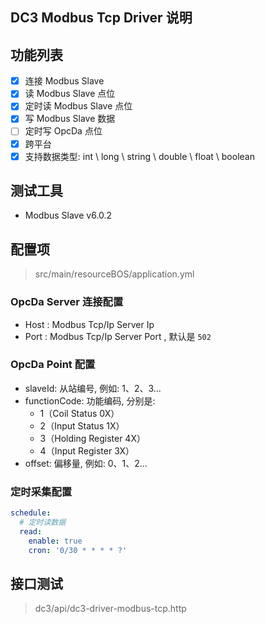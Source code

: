 ## DC3 Modbus Tcp Driver 说明

## 功能列表

- [x] 连接 Modbus Slave
- [x] 读 Modbus Slave 点位
- [x] 定时读 Modbus Slave 点位
- [x] 写 Modbus Slave 数据
- [ ] 定时写 OpcDa 点位
- [x] 跨平台
- [x] 支持数据类型:  int \ long \ string \ double \ float \ boolean

## 测试工具

- Modbus Slave v6.0.2

## 配置项

> src/main/resourceBOS/application.yml

### OpcDa Server 连接配置

- Host : Modbus Tcp/Ip Server Ip
- Port : Modbus Tcp/Ip Server Port , 默认是 `502`

### OpcDa Point 配置

- slaveId: 从站编号, 例如: 1、2、3...
- functionCode: 功能编码, 分别是:
    - 1（Coil Status 0X）
    - 2（Input Status 1X）
    - 3（Holding Register 4X）
    - 4（Input Register 3X）
- offset: 偏移量, 例如: 0、1、2...

### 定时采集配置

```yaml
schedule:
  # 定时读数据
  read:
    enable: true
    cron: '0/30 * * * * ?'
```

## 接口测试

> dc3/api/dc3-driver-modbus-tcp.http


